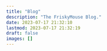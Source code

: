 ```yaml
---
title: "Blog"
description: "The FriskyMouse Blog."
date: 2023-07-17 21:32:10
lastmod: 2023-07-17 21:32:19
draft: false
images: []
---
```

